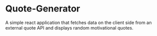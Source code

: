 # Quote-Generator
A simple react application that fetches data on the client side from an external quote API and displays random motivational quotes. 
